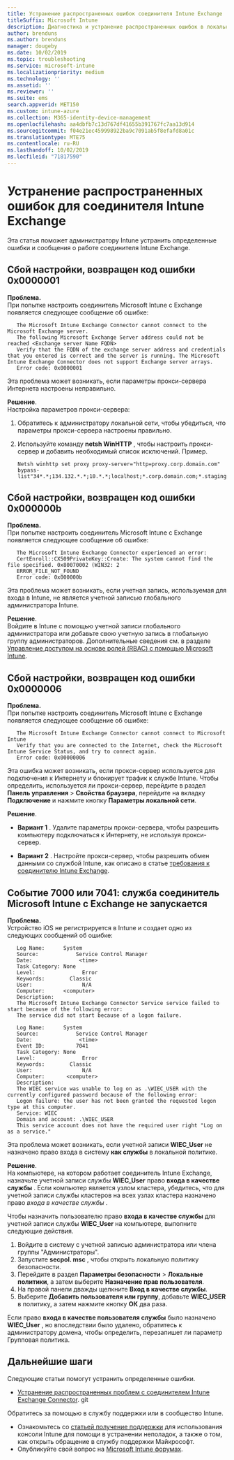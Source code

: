 ```yaml
---
title: Устранение распространенных ошибок соединителя Intune Exchange
titleSuffix: Microsoft Intune
description: Диагностика и устранение распространенных ошибок в локальной соединитель Microsoft Intune с Exchange
author: brenduns
ms.author: brenduns
manager: dougeby
ms.date: 10/02/2019
ms.topic: troubleshooting
ms.service: microsoft-intune
ms.localizationpriority: medium
ms.technology: ''
ms.assetid: ''
ms.reviewer: ''
ms.suite: ems
search.appverid: MET150
ms.custom: intune-azure
ms.collection: M365-identity-device-management
ms.openlocfilehash: aa4dbfb7c13d767df41655b391767fc7aa13d914
ms.sourcegitcommit: f04e21ec459998922ba9c7091ab5f8efafd8a01c
ms.translationtype: MTE75
ms.contentlocale: ru-RU
ms.lasthandoff: 10/02/2019
ms.locfileid: "71817590"
---
```

# <a name="resolve-common-errors-for-the-intune-exchange-connector"></a>Устранение распространенных ошибок для соединителя Intune Exchange

Эта статья поможет администратору Intune устранить определенные ошибки и сообщения о работе соединителя Intune Exchange.  

## <a name="configuration-failed-and-returned-error-code-0x0000001"></a>Сбой настройки, возвращен код ошибки 0x0000001

**Проблема.**  
При попытке настроить соединитель Microsoft Intune с Exchange появляется следующее сообщение об ошибке:

```
   The Microsoft Intune Exchange Connector cannot connect to the Microsoft Exchange server.  
   The following Microsoft Exchange Server address could not be reached <Exchange server Name FQDN>  
   Verify that the FQDN of the exchange server address and credentials that you entered is correct and the server is running. The Microsoft Intune Exchange Connector does not support Exchange server arrays.  
   Error code: 0x0000001  
```

Эта проблема может возникать, если параметры прокси-сервера Интернета настроены неправильно.

**Решение**.  
Настройка параметров прокси-сервера:
1. Обратитесь к администратору локальной сети, чтобы убедиться, что параметры прокси-сервера настроены правильно. 
2. Используйте команду **netsh WinHTTP** , чтобы настроить прокси-сервер и добавить необходимый список исключений. Пример.  

   ```
   Netsh winhttp set proxy proxy-server="http=proxy.corp.domain.com" bypass-list"34*.*;134.132.*.*;10.*.*;localhost;*.corp.domain.com;*.staging.domain.com"
   ```

## <a name="configuration-failed-and-returned-error-code-0x000000b"></a>Сбой настройки, возвращен код ошибки 0x000000b   

**Проблема.**  
При попытке настроить соединитель Microsoft Intune с Exchange появляется следующее сообщение об ошибке:  

```
   The Microsoft Intune Exchange Connector experienced an error:  
   CertEnroll::CX509PrivateKey::Create: The system cannot find the file specified. 0x80070002 (WIN32: 2  
   ERROR_FILE_NOT_FOUND  
   Error code: 0x000000b  
```
Эта проблема может возникать, если учетная запись, используемая для входа в Intune, не является учетной записью глобального администратора Intune.

**Решение**.  
Войдите в Intune с помощью учетной записи глобального администратора или добавьте свою учетную запись в глобальную группу администраторов. Дополнительные сведения см. в разделе [Управление доступом на основе ролей (RBAC) с помощью Microsoft Intune](../fundamentals/role-based-access-control.md).

## <a name="configuration-failed-and-returned-error-code-0x0000006"></a>Сбой настройки, возвращен код ошибки 0x0000006

**Проблема.**  
При попытке настроить соединитель Microsoft Intune с Exchange появляется следующее сообщение об ошибке:  

```  
   The Microsoft Intune Exchange Connector cannot connect to Microsoft Intune  
   Verify that you are connected to the Internet, check the Microsoft Intune Service Status, and try to connect again.  
   Error code: 0x00000006  
```  
Эта ошибка может возникать, если прокси-сервер используется для подключения к Интернету и блокирует трафик к службе Intune. Чтобы определить, используется ли прокси-сервер, перейдите в раздел **Панель управления** > **Свойства браузера**, перейдите на вкладку **Подключение** и нажмите кнопку **Параметры локальной сети**.

**Решение**.  

- **Вариант 1** . Удалите параметры прокси-сервера, чтобы разрешить компьютеру подключаться к Интернету, не используя прокси-сервер.  

- **Вариант 2** . Настройте прокси-сервер, чтобы разрешить обмен данными со службой Intune, как описано в статье [требования к соединителю Intune Exchange](exchange-connector-install.md#intune-exchange-connector-requirements).



## <a name="event-7000-or-7041-microsoft-intune-exchange-connector-service-wont-start"></a>Событие 7000 или 7041: служба соединитель Microsoft Intune с Exchange не запускается

**Проблема.**  
Устройство iOS не регистрируется в Intune и создает одно из следующих сообщений об ошибке:  

```  
   Log Name:      System
   Source:            Service Control Manager
   Date:               <time>
   Task Category: None
   Level:               Error
   Keywords:        Classic
   User:                N/A
   Computer:      <computer>
   Description:
   The Microsoft Intune Exchange Connector Service service failed to start because of the following error:  
   The service did not start because of a logon failure.
```  

```  
   Log Name:      System
   Source:            Service Control Manager
   Date:               <time>
   Event ID:          7041
   Task Category: None
   Level:               Error   
   Keywords:        Classic
   User:                N/A
   Computer:       <computer>
   Description:
   The WIEC service was unable to log on as .\WIEC_USER with the currently configured password because of the following error:
   Logon failure: the user has not been granted the requested logon type at this computer.
   Service: WIEC
   Domain and account: .\WIEC_USER
   This service account does not have the required user right "Log on as a service."  
```
Эта проблема может возникать, если учетной записи **WIEC_User** не назначено право входа в систему **как службы** в локальной политике.

**Решение**.  
На компьютере, на котором работает соединитель Intune Exchange, назначьте учетной записи службы **WIEC_User** право **входа в качестве службы** . Если компьютер является узлом кластера, убедитесь, что для учетной записи службы кластеров на всех узлах кластера назначено право *входа в качестве службы* .  

Чтобы назначить пользователю право **входа в качестве службы** для учетной записи службы **WIEC_User** на компьютере, выполните следующие действия.

1. Войдите в систему с учетной записью администратора или члена группы "Администраторы".
2. Запустите **secpol. msc** , чтобы открыть локальную политику безопасности.
3. Перейдите в раздел **Параметры безопасности** > **Локальные политики**, а затем выберите **Назначение прав пользователя**.
4. На правой панели дважды щелкните **Вход в качестве службы**.
5. Выберите **Добавить пользователя или группу**, добавьте **WIEC_USER** в политику, а затем нажмите кнопку **ОК** два раза.

Если право **входа в качестве пользователя службы** было назначено **WIEC_User** , но впоследствии было удалено, обратитесь к администратору домена, чтобы определить, перезапишет ли параметр Групповая политика.  

## <a name="next-steps"></a>Дальнейшие шаги  

Следующие статьи помогут устранить определенные ошибки.
- [Устранение распространенных проблем с соединителем Intune Exchange Connector](troubleshoot-exchange-connector-common-problems.md). git 

Обратитесь за помощью в службу поддержки или в сообщество Intune.
- Ознакомьтесь со [статьей получение поддержки](../fundamentals/get-support.md) для использования консоли Intune для помощи в устранении неполадок, а также о том, как открыть обращение в службу поддержки Майкрософт. 
- Опубликуйте свой вопрос на [Microsoft Intune форумах](https://social.technet.microsoft.com/Forums/en-US/home?forum=microsoftintuneprod).  
